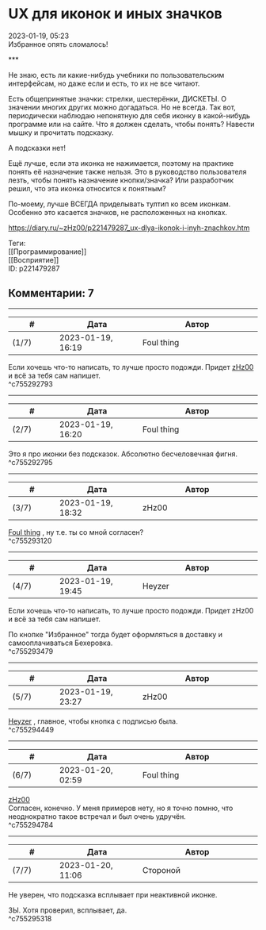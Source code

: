 UX для иконок и иных значков
============================

  
2023-01-19, 05:23  
 Избранное опять сломалось!   
   
 \*\*\*   
   
 Не знаю, есть ли какие-нибудь учебники по пользовательским интерфейсам, но даже если и есть, то их не все читают.   
   
 Есть общепринятые значки: стрелки, шестерёнки, ДИСКЕТЫ. О значении многих других можно догадаться. Но не всегда. Так вот, периодически наблюдаю непонятную для себя иконку в какой-нибудь программе или на сайте. Что я должен сделать, чтобы понять? Навести мышку и прочитать подсказку.   
   
 А подсказки нет!   
   
 Ещё лучше, если эта иконка не нажимается, поэтому на практике понять её назначение также нельзя. Это в руководство пользователя лезть, чтобы понять назначение кнопки/значка? Или разработчик решил, что эта иконка относится к понятным?   
   
 По-моему, лучше ВСЕГДА приделывать тултип ко всем иконкам. Особенно это касается значков, не расположенных на кнопках.   
  
<https://diary.ru/~zHz00/p221479287_ux-dlya-ikonok-i-inyh-znachkov.htm>  
  
Теги:  
[[Программирование]]  
[[Восприятие]]  
ID: p221479287  


Комментарии: 7
--------------

  


---



|         #         |              Дата              |                     Автор                     |           ID           |
| --- | --- | --- | --- |
| (1/7) | 2023-01-19, 16:19 | Foul thing | c755292793 |

  
 Если хочешь что-то написать, то лучше просто подожди. Придет  [zHz00](https://zHz00.diary.ru "Untitled")  и всё за тебя сам напишет.   
 ^c755292793

---



|         #         |              Дата              |                     Автор                     |           ID           |
| --- | --- | --- | --- |
| (2/7) | 2023-01-19, 16:20 | Foul thing | c755292795 |

  
 Это я про иконки без подсказок. Абсолютно бесчеловечная фигня.   
 ^c755292795

---



|         #         |              Дата              |                     Автор                     |           ID           |
| --- | --- | --- | --- |
| (3/7) | 2023-01-19, 18:32 | zHz00 | c755293120 |

  
  [Foul thing](https://foulthing.diary.ru "Temporary Internet Flies")  , ну т.е. ты со мной согласен?   
 ^c755293120

---



|         #         |              Дата              |                     Автор                     |           ID           |
| --- | --- | --- | --- |
| (4/7) | 2023-01-19, 19:45 | Heyzer | c755293479 |

  
  Если хочешь что-то написать, то лучше просто подожди. Придет zHz00 и всё за тебя сам напишет.    
   
 По кнопке "Избранное" тогда будет оформляться в доставку и самооплачиваться Бехеровка.   
 ^c755293479

---



|         #         |              Дата              |                     Автор                     |           ID           |
| --- | --- | --- | --- |
| (5/7) | 2023-01-19, 23:27 | zHz00 | c755294449 |

  
  [Heyzer](https://heyzero.diary.ru "Orca's dreams")  , главное, чтобы кнопка с подписью была.   
 ^c755294449

---



|         #         |              Дата              |                     Автор                     |           ID           |
| --- | --- | --- | --- |
| (6/7) | 2023-01-20, 02:59 | Foul thing | c755294784 |

  
  [zHz00](https://zHz00.diary.ru "Untitled")    
 Согласен, конечно. У меня примеров нету, но я точно помню, что неоднократно такое встречал и был очень удручён.   
 ^c755294784

---



|         #         |              Дата              |                     Автор                     |           ID           |
| --- | --- | --- | --- |
| (7/7) | 2023-01-20, 11:06 | Стороной | c755295318 |

  
 Не уверен, что подсказка всплывает при неактивной иконке.   
   
 ЗЫ. Хотя проверил, всплывает, да.   
 ^c755295318